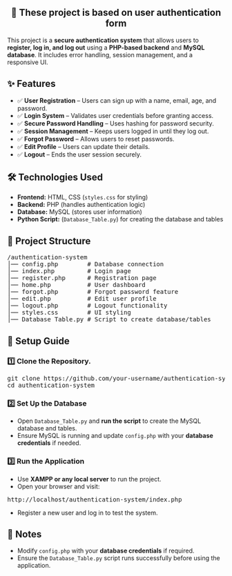 <h2 align="center">🔐 These project is based on user authentication form</h2>

<p>This project is a <strong>secure authentication system</strong> that allows users to <strong>register, log in, and log out</strong> using a <strong>PHP-based backend</strong> and <strong>MySQL database</strong>. It includes error handling, session management, and a responsive UI.</p>

<h2>✨ Features</h2>
<ul>
  <li>✅ <strong>User Registration</strong> – Users can sign up with a name, email, age, and password.</li>
  <li>✅ <strong>Login System</strong> – Validates user credentials before granting access.</li>
  <li>✅ <strong>Secure Password Handling</strong> – Uses hashing for password security.</li>
  <li>✅ <strong>Session Management</strong> – Keeps users logged in until they log out.</li>
  <li>✅ <strong>Forgot Password</strong> – Allows users to reset passwords.</li>
  <li>✅ <strong>Edit Profile</strong> – Users can update their details.</li>
  <li>✅ <strong>Logout</strong> – Ends the user session securely.</li>
</ul>

<h2>🛠️ Technologies Used</h2>
<ul>
  <li><strong>Frontend:</strong> HTML, CSS (<code>styles.css</code> for styling)</li>
  <li><strong>Backend:</strong> PHP (handles authentication logic)</li>
  <li><strong>Database:</strong> MySQL (stores user information)</li>
  <li><strong>Python Script:</strong> (<code>Database_Table.py</code>) for creating the database and tables</li>
</ul>

<h2>📂 Project Structure</h2>
<pre>
/authentication-system  
│── config.php        # Database connection  
│── index.php         # Login page  
│── register.php      # Registration page  
│── home.php          # User dashboard  
│── forgot.php        # Forgot password feature  
│── edit.php          # Edit user profile  
│── logout.php        # Logout functionality  
│── styles.css        # UI styling  
│── Database_Table.py # Script to create database/tables  
</pre>

<h2>🚀 Setup Guide</h2>

<h3>1️⃣ Clone the Repository.</h3>
<pre>
git clone https://github.com/your-username/authentication-system.git
cd authentication-system
</pre>

<h3>2️⃣ Set Up the Database</h3>
<ul>
  <li>Open <code>Database_Table.py</code> and <strong>run the script</strong> to create the MySQL database and tables.</li>
  <li>Ensure MySQL is running and update <code>config.php</code> with your <strong>database credentials</strong> if needed.</li>
</ul>

<h3>3️⃣ Run the Application</h3>
<ul>
  <li>Use <strong>XAMPP or any local server</strong> to run the project.</li>
  <li>Open your browser and visit:</li>
</ul>
<pre>http://localhost/authentication-system/index.php</pre>
<ul>
  <li>Register a new user and log in to test the system.</li>
</ul>

<h2>📌 Notes</h2>
<ul>
  <li>Modify <code>config.php</code> with your <strong>database credentials</strong> if required.</li>
  <li>Ensure the <code>Database_Table.py</code> script runs successfully before using the application.</li>
</ul>

